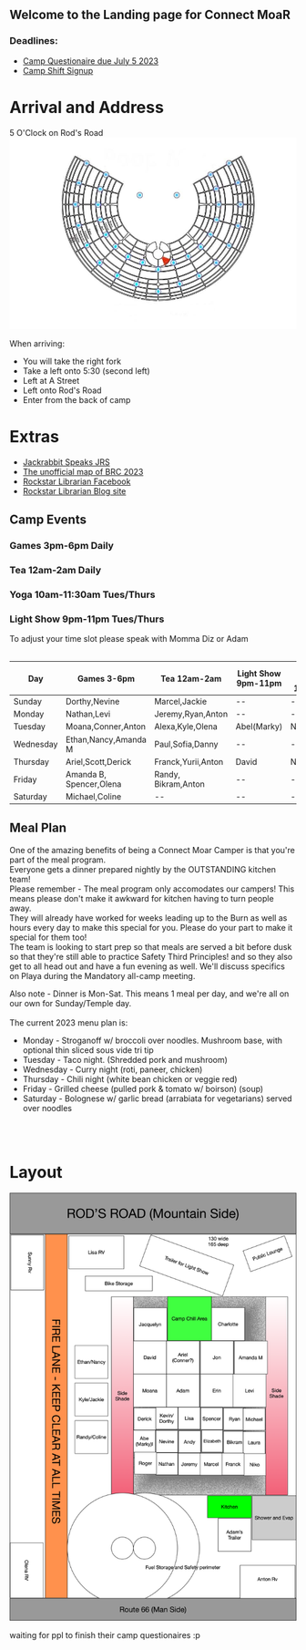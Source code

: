 ## Welcome to the Landing page for Connect MoaR

### Deadlines:
* [Camp Questionaire due July 5 2023](https://forms.gle/XLcBT425rB7dYvuY9)
* [Camp Shift Signup](https://forms.gle/iryLB4qWp74a2Xij8)

# Arrival and Address
5 O'Clock on Rod's Road
<img src="./images/Camp_rough_location.jpg">

When arriving: 
* You will take the right fork
* Take a left onto 5:30 (second left)
* Left at A Street
* Left onto Rod's Road
* Enter from the back of camp


# Extras
* [Jackrabbit Speaks JRS](https://burningman.org/news/jrs/)
* [The unofficial map of BRC 2023](https://www.unofficialbrcmap.com/)
* [Rockstar Librarian Facebook](https://www.facebook.com/rockstarlibrarianpage/)
* [Rockstar Librarian Blog site](https://www.rockstarlibrarian.com/)



## Camp Events
### Games  3pm-6pm Daily
### Tea  12am-2am Daily
### Yoga  10am-11:30am  Tues/Thurs
### Light Show  9pm-11pm Tues/Thurs

To adjust your time slot please speak with Momma Diz or Adam<br/><br/>

| Day | Games 3-6pm | Tea 12am-2am | Light Show 9pm-11pm | Yoga 10am-11:30am |
| --- | --- | --- | --- | --- |
|Sunday|Dorthy,Nevine|Marcel,Jackie|--|--|
|Monday|Nathan,Levi|Jeremy,Ryan,Anton|--|--|
|Tuesday|Moana,Conner,Anton|Alexa,Kyle,Olena|Abel(Marky)| Niko/Laura|
|Wednesday|Ethan,Nancy,Amanda M|Paul,Sofia,Danny|--|--|
|Thursday|Ariel,Scott,Derick|Franck,Yurii,Anton|David|Niko/Laura|
|Friday|Amanda B, Spencer,Olena|Randy, Bikram,Anton|--|--|
|Saturday|Michael,Coline|--|--|--|


## Meal Plan

One of the amazing benefits of being a Connect Moar Camper is that you're part of the meal program.  <br />
Everyone gets a dinner prepared nightly by the OUTSTANDING kitchen team!
<br />
Please remember - The meal program only accomodates our campers!  This means please don't make it awkward for kitchen having to turn people away.  
They will already have worked for weeks leading up to the Burn as well as hours every day to make this special for you. Please do your part to make it special for them too! 
<br />
The team is looking to start prep so that meals are served a bit before dusk so that they're still able to practice Safety Third Principles! 
and so they also get to all head out and have a fun evening as well.   We'll discuss specifics on Playa during the Mandatory all-camp meeting.

Also note - Dinner is Mon-Sat.  This means 1 meal per day, and we're all on our own for Sunday/Temple day.  
<br />
The current 2023 menu plan is:
* Monday - Stroganoff w/ broccoli over noodles.  Mushroom base, with optional thin sliced sous vide tri tip
* Tuesday - Taco night. (Shredded pork and mushroom)
* Wednesday - Curry night  (roti, paneer, chicken)
* Thursday - Chili night (white bean chicken or veggie red)
* Friday - Grilled cheese (pulled pork & tomato w/ boirson) (soup)
* Saturday - Bolognese w/ garlic bread (arrabiata for vegetarians) served over noodles

<br/><br/>
# Layout


<img src="images/camp-layout-2023.png" alt="Camp Layout" />

waiting for ppl to finish their camp questionaires  :p
